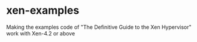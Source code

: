 xen-examples
============

Making the examples code of "The Definitive Guide to the Xen Hypervisor" work with Xen-4.2 or above
